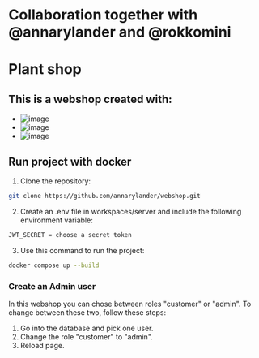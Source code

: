 # Collaboration together with @annarylander and @rokkomini


# Plant shop

## This is a webshop created with:
* ![image](https://user-images.githubusercontent.com/74114062/225089997-305ba6ac-2b07-4f85-9a8e-567dbb0c4b02.png)
* ![image](https://user-images.githubusercontent.com/74114062/225088915-cbe6c029-7e8c-402b-b787-c23e577347e8.png)
* ![image](https://user-images.githubusercontent.com/74114062/225089929-ed579508-0dd1-47e9-9f3a-52ab8506fe85.png)


## Run project with docker

1. Clone the repository:

```bash
git clone https://github.com/annarylander/webshop.git
```

2. Create an .env file in workspaces/server and include the following environment variable:

```bash
JWT_SECRET = choose a secret token
```

3. Use this command to run the project:

```bash
docker compose up --build
```


### Create an Admin user

In this webshop you can chose between roles "customer" or "admin". 
To change between these two, follow these steps:

1. Go into the database and pick one user.
2. Change the role "customer" to "admin".
3. Reload page.
